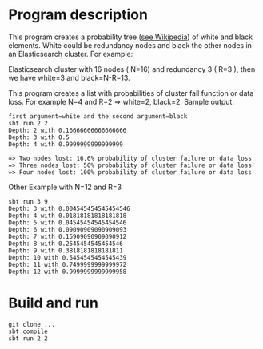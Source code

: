 # Program description

This program creates a probability tree ([see Wikipedia](https://en.wikipedia.org/wiki/Tree_diagram_%28probability_theory%29)) of white and black elements. White could be redundancy nodes and black the other nodes in an Elasticsearch cluster. For example:

Elasticsearch cluster with 16 nodes ( N=16)  and redundancy 3 ( R=3 ), then we have white=3 and black=N-R=13.

This program creates a list with probabilities of cluster fail function or data loss. For example N=4 and R=2 => white=2, black=2. Sample output:

```
first argument=white and the second argument=black
sbt run 2 2
Depth: 2 with 0.16666666666666666
Depth: 3 with 0.5
Depth: 4 with 0.9999999999999999

=> Two nodes lost: 16,6% probability of cluster failure or data loss
=> Three nodes lost: 50% probability of cluster failure or data loss
=> Four nodes lost: 100% probability of cluster failure or data loss
```

Other Example with N=12 and R=3
```
sbt run 3 9
Depth: 3 with 0.004545454545454546
Depth: 4 with 0.01818181818181818
Depth: 5 with 0.04545454545454546
Depth: 6 with 0.09090909090909093
Depth: 7 with 0.15909090909090912
Depth: 8 with 0.2545454545454546
Depth: 9 with 0.3818181818181811
Depth: 10 with 0.5454545454545439
Depth: 11 with 0.7499999999999972
Depth: 12 with 0.9999999999999958

```

# Build and run

```
git clone ...
sbt compile
sbt run 2 2
```
